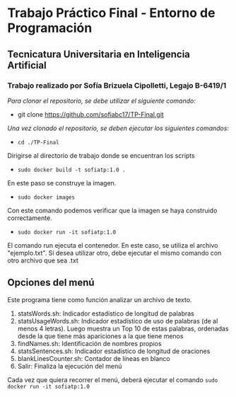 # Trabajo Práctico Final - Entorno de Programación

## Tecnicatura Universitaria en Inteligencia Artificial

### Trabajo realizado por Sofía Brizuela Cipolletti, Legajo B-6419/1

_*_Para clonar el repositorio, se debe utilizar el siguiente comando:_*_

- git clone https://github.com/sofiabc17/TP-Final.git

_*_Una vez clonado el repositorio, se deben ejecutar los siguientes comandos:_*_

- `cd ./TP-Final` 

Dirigirse al directorio de trabajo donde se encuentran los scripts

- `sudo docker build -t sofiatp:1.0 . `

En este paso se construye la imagen. 

- `sudo docker images`

Con este comando podemos verificar que la imagen se haya construido correctamente.

- `sudo docker run -it sofiatp:1.0 `

El comando run ejecuta el contenedor. En este caso, se utiliza el archivo "ejemplo.txt". Si desea utilizar otro, debe ejecutar el mismo comando con otro archivo que sea .txt

## Opciones del menú

Este programa tiene como función analizar un archivo de texto.

1. statsWords.sh: Indicador estadístico de longitud de palabras
2. statsUsageWords.sh: Indicador estadístico de uso de palabras (de al menos 4 letras). Luego muestra un Top 10 de estas palabras, ordenadas desde la que tiene más apariciones a la que tiene menos
3. findNames.sh: Identificación de nombres propios
4. statsSentences.sh: Indicador estadístico de longitud de oraciones
5. blankLinesCounter.sh: Contador de líneas en blanco
6. Salir: Finaliza la ejecución del menú 

Cada vez que quiera recorrer el menú, deberá ejecutar el comando `sudo docker run -it sofiatp:1.0 `
